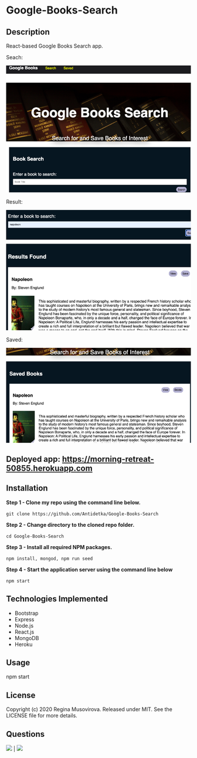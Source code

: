 # Google-Books-Search

## Description

React-based Google Books Search app.

Seach:

![](client/public/assets/images/search.png)

Result:

![](client/public/assets/images/result.png)

Saved:

![](client/public/assets/images/saved.png)

## Deployed app: https://morning-retreat-50855.herokuapp.com

## Installation
            
**Step 1 - Clone my repo using the command line below.**
```
git clone https://github.com/Antidetka/Google-Books-Search
```
**Step 2 - Change directory to the cloned repo folder.**
```
cd Google-Books-Search
```
**Step 3 - Install all required NPM packages.**
```
npm install, mongod, npm run seed
```
**Step 4 - Start the application server using the command line below**
```
npm start

```

## Technologies Implemented

* Bootstrap
* Express
* Node.js
* React.js
* MongoDB
* Heroku

            
## Usage
            
npm start

## License
            
Copyright (c) 2020 Regina Musovirova. Released under MIT. See the LICENSE file for more details.
        
            
## Questions
            
[![](https://img.shields.io/badge/gitHub-Antidetka-blue?style=plastic)](https://www.github.com/Antidetka) | 
[![](https://img.shields.io/badge/email-musovirova@yahoo.com-purple?style=plastic)](mailto:musovirova@yahoo.com)
 
